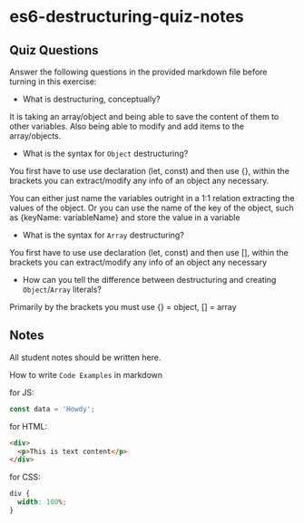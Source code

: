 # es6-destructuring-quiz-notes

## Quiz Questions

Answer the following questions in the provided markdown file before turning in this exercise:

- What is destructuring, conceptually?

It is taking an array/object and being able to save the content of them to other variables. Also being able to modify and add items to the array/objects.

- What is the syntax for `Object` destructuring?

You first have to use use declaration (let, const) and then use {}, within the brackets you can extract/modify any info of an object any necessary.

You can either just name the variables outright in a 1:1 relation extracting the values of the object. Or you can use the name of the key of the object, such as {keyName: variableName} and store the value in a variable

- What is the syntax for `Array` destructuring?

You first have to use use declaration (let, const) and then use [], within the brackets you can extract/modify any info of an object any necessary

- How can you tell the difference between destructuring and creating `Object`/`Array` literals?

Primarily by the brackets you must use {} = object, [] = array

## Notes

All student notes should be written here.

How to write `Code Examples` in markdown

for JS:

```javascript
const data = 'Howdy';
```

for HTML:

```html
<div>
  <p>This is text content</p>
</div>
```

for CSS:

```css
div {
  width: 100%;
}
```

